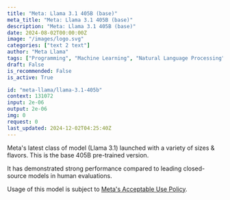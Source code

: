 ```yaml
---
title: "Meta: Llama 3.1 405B (base)"
meta_title: "Meta: Llama 3.1 405B (base)"
description: "Meta: Llama 3.1 405B (base)"
date: 2024-08-02T00:00:00Z
image: "/images/logo.svg"
categories: ["text 2 text"]
author: "Meta Llama"
tags: ["Programming", "Machine Learning", "Natural Language Processing", "Generative AI", "Ethics"]
draft: False
is_recommended: False
is_active: True

id: "meta-llama/llama-3.1-405b"
context: 131072
input: 2e-06
output: 2e-06
img: 0
request: 0
last_updated: 2024-12-02T04:25:40Z
---
```


Meta's latest class of model (Llama 3.1) launched with a variety of sizes & flavors. This is the base 405B pre-trained version.

It has demonstrated strong performance compared to leading closed-source models in human evaluations.

Usage of this model is subject to [Meta's Acceptable Use Policy](https://www.llama.com/llama3/use-policy/).

